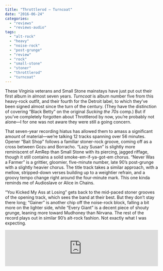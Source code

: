 ```yaml
---
title: "Throttlerod – Turncoat"
date: "2016-06-24"
categories: 
  - "reviews"
  - "reviews-audio"
tags: 
  - "alt-rock"
  - "heavy"
  - "noise-rock"
  - "post-grunge"
  - "review"
  - "rock"
  - "small-stone"
  - "stoner"
  - "throttlerod"
  - "turncoat"
---
```


These Virginia veterans and Small Stone mainstays have just put out their first album in almost seven years. _Turncoat_ is album number five from this heavy-rock outfit, and their fourth for the Detroit label, to which they’ve been signed almost since the turn of the century. (They have the distinction of covering “Black Betty” on the original _Sucking the 70s_ comp.) But if you’ve completely forgotten about Throttlerod by now, you’re probably not alone—I for one was not aware they were still a going concern.

That seven-year recording hiatus has allowed them to amass a significant amount of material—we’re talking 12 tracks spanning over 56 minutes. Opener “Bait Shop” follows a familiar stoner-rock groove, coming off as a cross between Gozu and Borracho. “Lazy Susan” is slightly more reminiscent of AmRep than Small Stone with its piercing, jagged riffage, though it still contains a solid smoke-em-if-ya-got-em chorus. “Never Was a Farmer” is a grittier, gloomier, five-minute number, late 90’s post-grunge with a slightly heavier chorus. The title track takes a similar approach, with a mellow, stripped-down verses building up to a weightier refrain, and a groovy tempo change right around the four-minute mark. This one kinda reminds me of Audioslave or Alice in Chains.

“You Kicked My Ass at Losing” gets back to the mid-paced stoner grooves of the opening track, which sees the band at their best. But they don’t stay there long; “Gainer” is another chip off the noise-rock block, falling a bit more on the lighter side, while “Every Giant” is a decent piece of shouty grunge, leaning more toward Mudhoney than Nirvana. The rest of the record plays out in similar 90’s alt-rock fashion. Not exactly what I was expecting.

<iframe style="border: 0; width: 100%; height: 120px;" src="https://bandcamp.com/EmbeddedPlayer/album=3310601290/size=large/bgcol=ffffff/linkcol=0687f5/tracklist=false/artwork=small/transparent=true/" width="300" height="150" seamless=""><a href="http://smallstone.bandcamp.com/album/turncoat">Turncoat by Throttlerod</a></iframe>
